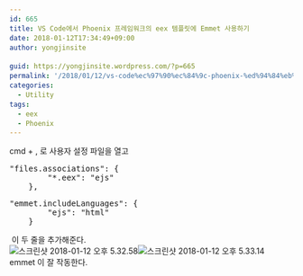 ```yaml
---
id: 665
title: VS Code에서 Phoenix 프레임워크의 eex 템플릿에 Emmet 사용하기
date: 2018-01-12T17:34:49+09:00
author: yongjinsite

guid: https://yongjinsite.wordpress.com/?p=665
permalink: '/2018/01/12/vs-code%ec%97%90%ec%84%9c-phoenix-%ed%94%84%eb%a0%88%ec%9e%84%ec%9b%8c%ed%81%ac%ec%9d%98-eex-%ed%85%9c%ed%94%8c%eb%a6%bf%ec%97%90-emmet-%ec%82%ac%ec%9a%a9%ed%95%98%ea%b8%b0/'
categories:
  - Utility
tags:
  - eex
  - Phoenix
---
```

<div>
  cmd + , 로 사용자 설정 파일을 열고
</div>

<pre>"files.associations": {
        "*.eex": "ejs"
    },
</pre>

<pre>"emmet.includeLanguages": {
        "ejs": "html"
    }</pre>

<div>
   이 두 줄을 추가해준다.
</div>

<div>
  <img class="alignnone size-full wp-image-666" src="https://raw.githubusercontent.com/16Yongjin/16Yongjin.github.io/master/wp-content/uploads/2018/01/e18489e185b3e1848fe185b3e18485e185b5e186abe18489e185a3e186ba-2018-01-12-e1848be185a9e18492e185ae-5-32-58.png" alt="스크린샷 2018-01-12 오후 5.32.58" width="1432" height="332" srcset="https://raw.githubusercontent.com/16Yongjin/16Yongjin.github.io/master/wp-content/uploads/2018/01/e18489e185b3e1848fe185b3e18485e185b5e186abe18489e185a3e186ba-2018-01-12-e1848be185a9e18492e185ae-5-32-58.png 1432w, https://raw.githubusercontent.com/16Yongjin/16Yongjin.github.io/master/wp-content/uploads/2018/01/e18489e185b3e1848fe185b3e18485e185b5e186abe18489e185a3e186ba-2018-01-12-e1848be185a9e18492e185ae-5-32-58-300x70.png 300w, https://raw.githubusercontent.com/16Yongjin/16Yongjin.github.io/master/wp-content/uploads/2018/01/e18489e185b3e1848fe185b3e18485e185b5e186abe18489e185a3e186ba-2018-01-12-e1848be185a9e18492e185ae-5-32-58-768x178.png 768w, https://raw.githubusercontent.com/16Yongjin/16Yongjin.github.io/master/wp-content/uploads/2018/01/e18489e185b3e1848fe185b3e18485e185b5e186abe18489e185a3e186ba-2018-01-12-e1848be185a9e18492e185ae-5-32-58-1024x237.png 1024w, https://raw.githubusercontent.com/16Yongjin/16Yongjin.github.io/master/wp-content/uploads/2018/01/e18489e185b3e1848fe185b3e18485e185b5e186abe18489e185a3e186ba-2018-01-12-e1848be185a9e18492e185ae-5-32-58-1000x232.png 1000w, https://raw.githubusercontent.com/16Yongjin/16Yongjin.github.io/master/wp-content/uploads/2018/01/e18489e185b3e1848fe185b3e18485e185b5e186abe18489e185a3e186ba-2018-01-12-e1848be185a9e18492e185ae-5-32-58-800x185.png 800w" sizes="(max-width: 1432px) 100vw, 1432px" /><img class="alignnone size-full wp-image-667" src="https://raw.githubusercontent.com/16Yongjin/16Yongjin.github.io/master/wp-content/uploads/2018/01/e18489e185b3e1848fe185b3e18485e185b5e186abe18489e185a3e186ba-2018-01-12-e1848be185a9e18492e185ae-5-33-14.png" alt="스크린샷 2018-01-12 오후 5.33.14" width="1370" height="398" srcset="https://raw.githubusercontent.com/16Yongjin/16Yongjin.github.io/master/wp-content/uploads/2018/01/e18489e185b3e1848fe185b3e18485e185b5e186abe18489e185a3e186ba-2018-01-12-e1848be185a9e18492e185ae-5-33-14.png 1370w, https://raw.githubusercontent.com/16Yongjin/16Yongjin.github.io/master/wp-content/uploads/2018/01/e18489e185b3e1848fe185b3e18485e185b5e186abe18489e185a3e186ba-2018-01-12-e1848be185a9e18492e185ae-5-33-14-300x87.png 300w, https://raw.githubusercontent.com/16Yongjin/16Yongjin.github.io/master/wp-content/uploads/2018/01/e18489e185b3e1848fe185b3e18485e185b5e186abe18489e185a3e186ba-2018-01-12-e1848be185a9e18492e185ae-5-33-14-768x223.png 768w, https://raw.githubusercontent.com/16Yongjin/16Yongjin.github.io/master/wp-content/uploads/2018/01/e18489e185b3e1848fe185b3e18485e185b5e186abe18489e185a3e186ba-2018-01-12-e1848be185a9e18492e185ae-5-33-14-1024x297.png 1024w, https://raw.githubusercontent.com/16Yongjin/16Yongjin.github.io/master/wp-content/uploads/2018/01/e18489e185b3e1848fe185b3e18485e185b5e186abe18489e185a3e186ba-2018-01-12-e1848be185a9e18492e185ae-5-33-14-1000x291.png 1000w, https://raw.githubusercontent.com/16Yongjin/16Yongjin.github.io/master/wp-content/uploads/2018/01/e18489e185b3e1848fe185b3e18485e185b5e186abe18489e185a3e186ba-2018-01-12-e1848be185a9e18492e185ae-5-33-14-800x232.png 800w" sizes="(max-width: 1370px) 100vw, 1370px" />
</div>

<div>
  emmet 이 잘 작동한다.
</div>

&nbsp;